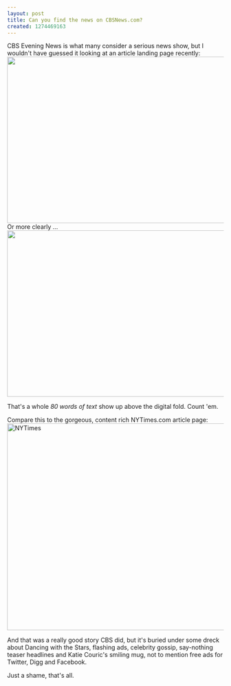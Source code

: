 ```yaml
---
layout: post
title: Can you find the news on CBSNews.com?
created: 1274469163
---
```

CBS Evening News is what many consider a serious news show, but I wouldn't have guessed it looking at an article landing page recently:
<span class="inline inline-center"><a href="http://morisy.com/files/images/findthenews.preview.jpg" onclick="launch_popup(1936, 640, 386); return false;" target="_blank"><img src="http://morisy.com/files/images/findthenews.preview.jpg" alt="" title=""  class="image image-preview " width="640" height="386" /></a></span>
Or more clearly ...
<span class="inline inline-center"><img src="http://morisy.com/files/images/findthenewshighlight.preview.jpg" alt="" title=""  class="image image-preview " width="640" height="386" /></span>

That's a whole <i>80 words of text</i> show up above the digital fold. Count 'em.

Compare this to the gorgeous, content rich NYTimes.com article page:
<span class="inline inline-center"><a href="http://morisy.com/files/images/nytimes.preview.jpg" onclick="launch_popup(1938, 640, 480); return false;" target="_blank"><img src="http://morisy.com/files/images/nytimes.preview.jpg" alt="NYTimes" title="NYTimes"  class="image image-preview " width="640" height="480" /></a></span>

And that was a really good story CBS did, but it's buried under some dreck about Dancing with the Stars, flashing ads, celebrity gossip, say-nothing teaser headlines and Katie Couric's smiling mug, not to mention free ads for Twitter, Digg and Facebook.

Just a shame, that's all.
